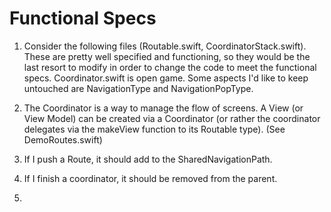 #  Functional Specs

1. Consider the following files (Routable.swift, CoordinatorStack.swift).  These are pretty well specified and functioning, so they would be the last resort to modify in order to change the code to meet the functional specs. Coordinator.swift is open game.  Some aspects I'd like to keep untouched are NavigationType and NavigationPopType.

2. The Coordinator is a way to manage the flow of screens.  A View (or View Model) can be created via a Coordinator (or rather the coordinator delegates via the makeView function to its Routable type).  (See DemoRoutes.swift)

3. If I push a Route, it should add to the SharedNavigationPath.

4. If I finish a coordinator, it should be removed from the parent.

5.  
